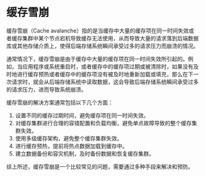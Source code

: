 # 缓存雪崩

缓存雪崩（Cache avalanche）指的是当缓存中大量的缓存项在同一时间失效或者缓存集群中某个节点宕机导致缓存无法使用，从而导致大量的请求落到后端数据库或其他存储介质上，使得后端存储系统瞬间承受过多的请求压力而崩溃的情况。

通常情况下，缓存雪崩是由于缓存中大量的缓存项在同一时间失效所引起的。例如，当应用程序或系统重启时，或者缓存中的缓存项过期或被清除时，如果没有及时地进行缓存预热或者缓存中的缓存项没有被及时地重新加载或填充，那么在下一次请求时，就会从后端存储系统中读取数据，这会导致后端存储系统瞬间承受过多的请求压力，进而导致系统崩溃。

缓存雪崩的解决方案通常包括以下几个方面：

1. 设置不同的缓存过期时间，避免缓存项在同一时间失效。
2. 对缓存集群进行合理的容错配置和负载均衡，避免单点故障导致的整个缓存集群失效。
3. 使用多级缓存架构，避免整个缓存集群失效。
4. 进行缓存预热，提前将热点数据加载到缓存中。
5. 建立数据备份和容灾机制，及时备份数据和恢复缓存集群。

综上所述，缓存雪崩是一个比较常见的问题，需要通过多种手段来解决和预防。